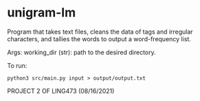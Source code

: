 # unigram-lm
Program that takes text files, cleans the data of tags and irregular characters, and tallies the words to output a word-frequency list. 

Args:
    working_dir (str): path to the desired directory.

To run: 
```
python3 src/main.py input > output/output.txt
```

PROJECT 2 OF LING473 (08/16/2021) 